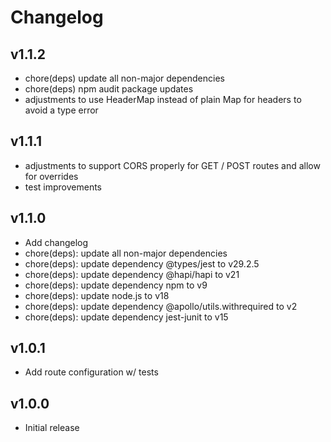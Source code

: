 # Changelog

## v1.1.2
- chore(deps) update all non-major dependencies
- chore(deps) npm audit package updates
- adjustments to use HeaderMap instead of plain Map for headers to avoid a type error

## v1.1.1
- adjustments to support CORS properly for GET / POST routes and allow for overrides
- test improvements

## v1.1.0
- Add changelog
- chore(deps): update all non-major dependencies
- chore(deps): update dependency @types/jest to v29.2.5
- chore(deps): update dependency @hapi/hapi to v21
- chore(deps): update dependency npm to v9
- chore(deps): update node.js to v18
- chore(deps): update dependency @apollo/utils.withrequired to v2
- chore(deps): update dependency jest-junit to v15

## v1.0.1
- Add route configuration w/ tests

## v1.0.0
- Initial release

